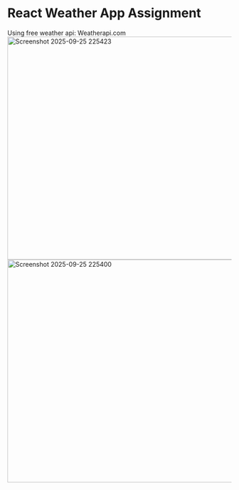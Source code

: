 # React Weather App Assignment 
Using free weather api: Weatherapi.com 
<img width="1349" height="500" alt="Screenshot 2025-09-25 225423" src="https://github.com/user-attachments/assets/02720ad4-16cf-4f69-8a10-bea1433a3fbe" />
<img width="1364" height="500" alt="Screenshot 2025-09-25 225400" src="https://github.com/user-attachments/assets/9bbc2090-34b7-4ff9-9beb-1828f05ef363" />

